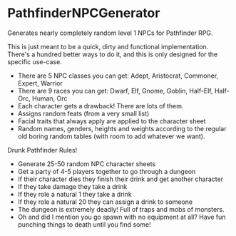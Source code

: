 # PathfinderNPCGenerator
Generates nearly completely random level 1 NPCs for Pathfinder RPG.

This is just meant to be a quick, dirty and functional implementation. There's a hundred better ways to do it, and this is only designed for the specific use-case.
* There are 5 NPC classes you can get: Adept, Aristocrat, Commoner, Expert, Warrior
* There are 9 races you can get: Dwarf, Elf, Gnome, Goblin, Half-Elf, Half-Orc, Human, Orc
* Each character gets a drawback! There are lots of them.
* Assigns random feats (from a very small list)
* Facial traits that always apply are applied to the character sheet
* Random names, genders, heights and weights according to the regular old boring random tables (with room to add whatever we want).

Drunk Pathfinder Rules!
* Generate 25-50 random NPC character sheets
* Get a party of 4-5 players together to go through a dungeon
* If their character dies they finish their drink and get another character
* If they take damage they take a drink
* If they role a natural 1 they take a drink
* If they role a natural 20 they can assign a drink to someone
* The dungeon is extremely deadly! Full of traps and mobs of monsters.
* Oh and did I mention you go spawn with no equipment at all? Have fun punching things to death until you find some!
